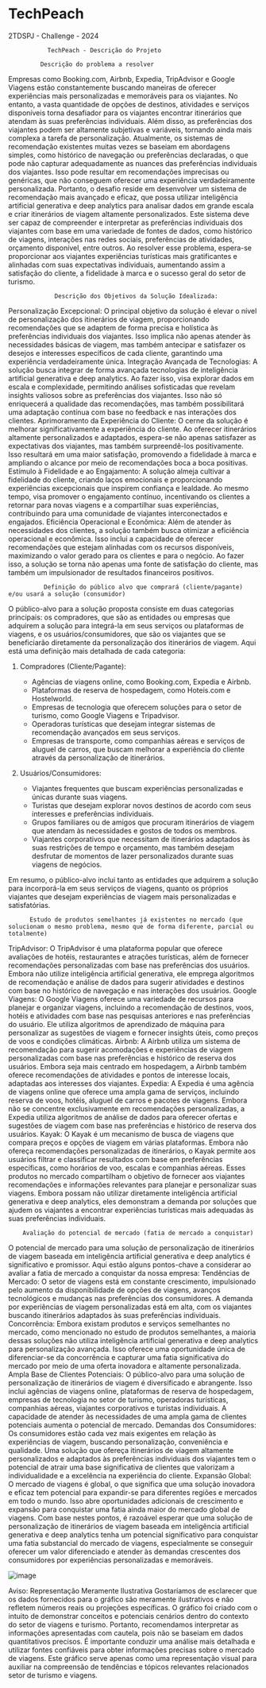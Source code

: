 # TechPeach
2TDSPJ - Challenge - 2024

               TechPeach - Descrição do Projeto

             Descrição do problema a resolver

Empresas como Booking.com, Airbnb, Expedia, TripAdvisor e Google Viagens estão constantemente buscando maneiras de oferecer experiências mais personalizadas e memoráveis para os viajantes. No entanto, a vasta quantidade de opções de destinos, atividades e serviços disponíveis torna desafiador para os viajantes encontrar itinerários que atendam às suas preferências individuais. Além disso, as preferências dos viajantes podem ser altamente subjetivas e variáveis, tornando ainda mais complexa a tarefa de personalização.
Atualmente, os sistemas de recomendação existentes muitas vezes se baseiam em abordagens simples, como histórico de navegação ou preferências declaradas, o que pode não capturar adequadamente as nuances das preferências individuais dos viajantes. Isso pode resultar em recomendações imprecisas ou genéricas, que não conseguem oferecer uma experiência verdadeiramente personalizada.
Portanto, o desafio reside em desenvolver um sistema de recomendação mais avançado e eficaz, que possa utilizar inteligência artificial generativa e deep analytics para analisar dados em grande escala e criar itinerários de viagem altamente personalizados. Este sistema deve ser capaz de compreender e interpretar as preferências individuais dos viajantes com base em uma variedade de fontes de dados, como histórico de viagens, interações nas redes sociais, preferências de atividades, orçamento disponível, entre outros.
Ao resolver esse problema, espera-se proporcionar aos viajantes experiências turísticas mais gratificantes e alinhadas com suas expectativas individuais, aumentando assim a satisfação do cliente, a fidelidade à marca e o sucesso geral do setor de turismo.

                 Descrição dos Objetivos da Solução Idealizada:

Personalização Excepcional: O principal objetivo da solução é elevar o nível de personalização dos itinerários de viagem, proporcionando recomendações que se adaptem de forma precisa e holística às preferências individuais dos viajantes. Isso implica não apenas atender às necessidades básicas de viagem, mas também antecipar e satisfazer os desejos e interesses específicos de cada cliente, garantindo uma experiência verdadeiramente única.
Integração Avançada de Tecnologias: A solução busca integrar de forma avançada tecnologias de inteligência artificial generativa e deep analytics. Ao fazer isso, visa explorar dados em escala e complexidade, permitindo análises sofisticadas que revelam insights valiosos sobre as preferências dos viajantes. Isso não só enriquecerá a qualidade das recomendações, mas também possibilitará uma adaptação contínua com base no feedback e nas interações dos clientes.
Aprimoramento da Experiência do Cliente: O cerne da solução é melhorar significativamente a experiência do cliente. Ao oferecer itinerários altamente personalizados e adaptados, espera-se não apenas satisfazer as expectativas dos viajantes, mas também surpreendê-los positivamente. Isso resultará em uma maior satisfação, promovendo a fidelidade à marca e ampliando o alcance por meio de recomendações boca a boca positivas.
Estímulo à Fidelidade e ao Engajamento: A solução almeja cultivar a fidelidade do cliente, criando laços emocionais e proporcionando experiências excepcionais que inspirem confiança e lealdade. Ao mesmo tempo, visa promover o engajamento contínuo, incentivando os clientes a retornar para novas viagens e a compartilhar suas experiências, contribuindo para uma comunidade de viajantes interconectados e engajados.
Eficiência Operacional e Econômica: Além de atender às necessidades dos clientes, a solução também busca otimizar a eficiência operacional e econômica. Isso inclui a capacidade de oferecer recomendações que estejam alinhadas com os recursos disponíveis, maximizando o valor gerado para os clientes e para o negócio. Ao fazer isso, a solução se torna não apenas uma fonte de satisfação do cliente, mas também um impulsionador de resultados financeiros positivos.



              Definição do público alvo que comprará (cliente/pagante) e/ou usará a solução (consumidor)
O público-alvo para a solução proposta consiste em duas categorias principais: os compradores, que são as entidades ou empresas que adquirem a solução para integrá-la em seus serviços ou plataformas de viagens, e os usuários/consumidores, que são os viajantes que se beneficiarão diretamente da personalização dos itinerários de viagem. Aqui está uma definição mais detalhada de cada categoria:

1. Compradores (Cliente/Pagante):
   - Agências de viagens online, como Booking.com, Expedia e Airbnb.
   - Plataformas de reserva de hospedagem, como Hoteis.com e Hostelworld.
   - Empresas de tecnologia que oferecem soluções para o setor de turismo, como Google Viagens e Tripadvisor.
   - Operadoras turísticas que desejam integrar sistemas de recomendação avançados em seus serviços.
   - Empresas de transporte, como companhias aéreas e serviços de aluguel de carros, que buscam melhorar a experiência do cliente através da personalização de itinerários.

2. Usuários/Consumidores:
   - Viajantes frequentes que buscam experiências personalizadas e únicas durante suas viagens.
   - Turistas que desejam explorar novos destinos de acordo com seus interesses e preferências individuais.
   - Grupos familiares ou de amigos que procuram itinerários de viagem que atendam às necessidades e gostos de todos os membros.
   - Viajantes corporativos que necessitam de itinerários adaptados às suas restrições de tempo e orçamento, mas também desejam desfrutar de momentos de lazer personalizados durante suas viagens de negócios.

Em resumo, o público-alvo inclui tanto as entidades que adquirem a solução para incorporá-la em seus serviços de viagens, quanto os próprios viajantes que desejam experiências de viagem mais personalizadas e satisfatórias.

          Estudo de produtos semelhantes já existentes no mercado (que solucionam o mesmo problema, mesmo que de forma diferente, parcial ou totalmente) 

TripAdvisor: O TripAdvisor é uma plataforma popular que oferece avaliações de hotéis, restaurantes e atrações turísticas, além de fornecer recomendações personalizadas com base nas preferências dos usuários. Embora não utilize inteligência artificial generativa, ele emprega algoritmos de recomendação e análise de dados para sugerir atividades e destinos com base no histórico de navegação e nas interações dos usuários.
Google Viagens: O Google Viagens oferece uma variedade de recursos para planejar e organizar viagens, incluindo a recomendação de destinos, voos, hotéis e atividades com base nas pesquisas anteriores e nas preferências do usuário. Ele utiliza algoritmos de aprendizado de máquina para personalizar as sugestões de viagem e fornecer insights úteis, como preços de voos e condições climáticas.
Airbnb: A Airbnb utiliza um sistema de recomendação para sugerir acomodações e experiências de viagem personalizadas com base nas preferências e histórico de reserva dos usuários. Embora seja mais centrado em hospedagem, a Airbnb também oferece recomendações de atividades e pontos de interesse locais, adaptadas aos interesses dos viajantes.
Expedia: A Expedia é uma agência de viagens online que oferece uma ampla gama de serviços, incluindo reserva de voos, hotéis, aluguel de carros e pacotes de viagens. Embora não se concentre exclusivamente em recomendações personalizadas, a Expedia utiliza algoritmos de análise de dados para oferecer ofertas e sugestões de viagem com base nas preferências e histórico de reserva dos usuários.
Kayak: O Kayak é um mecanismo de busca de viagens que compara preços e opções de viagem em várias plataformas. Embora não ofereça recomendações personalizadas de itinerários, o Kayak permite aos usuários filtrar e classificar resultados com base em preferências específicas, como horários de voo, escalas e companhias aéreas.
Esses produtos no mercado compartilham o objetivo de fornecer aos viajantes recomendações e informações relevantes para planejar e personalizar suas viagens. Embora possam não utilizar diretamente inteligência artificial generativa e deep analytics, eles demonstram a demanda por soluções que ajudem os viajantes a encontrar experiências turísticas mais adequadas às suas preferências individuais.


        Avaliação do potencial de mercado (fatia de mercado a conquistar)
O potencial de mercado para uma solução de personalização de itinerários de viagem baseada em inteligência artificial generativa e deep analytics é significativo e promissor. Aqui estão alguns pontos-chave a considerar ao avaliar a fatia de mercado a conquistar da nossa empresa:
Tendências de Mercado: O setor de viagens está em constante crescimento, impulsionado pelo aumento da disponibilidade de opções de viagens, avanços tecnológicos e mudanças nas preferências dos consumidores. A demanda por experiências de viagem personalizadas está em alta, com os viajantes buscando itinerários adaptados às suas preferências individuais.
Concorrência: Embora existam produtos e serviços semelhantes no mercado, como mencionado no estudo de produtos semelhantes, a maioria dessas soluções não utiliza inteligência artificial generativa e deep analytics para personalização avançada. Isso oferece uma oportunidade única de diferenciar-se da concorrência e capturar uma fatia significativa do mercado por meio de uma oferta inovadora e altamente personalizada.
Ampla Base de Clientes Potenciais: O público-alvo para uma solução de personalização de itinerários de viagem é diversificado e abrangente. Isso inclui agências de viagens online, plataformas de reserva de hospedagem, empresas de tecnologia no setor de turismo, operadoras turísticas, companhias aéreas, viajantes corporativos e turistas individuais. A capacidade de atender às necessidades de uma ampla gama de clientes potenciais aumenta o potencial de mercado.
Demandas dos Consumidores: Os consumidores estão cada vez mais exigentes em relação às experiências de viagem, buscando personalização, conveniência e qualidade. Uma solução que ofereça itinerários de viagem altamente personalizados e adaptados às preferências individuais dos viajantes tem o potencial de atrair uma base significativa de clientes que valorizam a individualidade e a excelência na experiência do cliente.
Expansão Global: O mercado de viagens é global, o que significa que uma solução inovadora e eficaz tem potencial para expandir-se para diferentes regiões e mercados em todo o mundo. Isso abre oportunidades adicionais de crescimento e expansão para conquistar uma fatia ainda maior do mercado global de viagens.
Com base nestes pontos, é razoável esperar que uma solução de personalização de itinerários de viagem baseada em inteligência artificial generativa e deep analytics tenha um potencial significativo para conquistar uma fatia substancial do mercado de viagens, especialmente se conseguir oferecer um valor diferenciado e atender às demandas crescentes dos consumidores por experiências personalizadas e memoráveis.
 
![image](https://github.com/AlleSilvaa/TechPeach/assets/126684613/b6dc95e5-3248-477a-83e4-82d34c95b0f8)

Aviso: Representação Meramente Ilustrativa
Gostaríamos de esclarecer que os dados fornecidos para o gráfico são meramente ilustrativos e não refletem números reais ou projeções específicas. O gráfico foi criado com o intuito de demonstrar conceitos e potenciais cenários dentro do contexto do setor de viagens e turismo. Portanto, recomendamos interpretar as informações apresentadas com cautela, pois não se baseiam em dados quantitativos precisos. É importante conduzir uma análise mais detalhada e utilizar fontes confiáveis para obter informações precisas sobre o mercado de viagens. Este gráfico serve apenas como uma representação visual para auxiliar na compreensão de tendências e tópicos relevantes relacionados setor de turismo e viagens.
